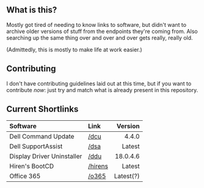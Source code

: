 <!-- #shrtlnk -->

## What is this?

Mostly got tired of needing to know links to software, but
didn't want to archive older versions of stuff from the
endpoints they're coming from. Also searching up the same
thing over and over and over gets really, really old.

(Admittedly, this is mostly to make life at work easier.)

## Contributing

I don't have contributing guidelines laid out at this time,
but if you want to contribute *now*: just try and match
what is already present in this repository.

## Current Shortlinks

| Software                   | Link               | Version  |
| :---                       | :---               | ---:     |
| Dell Command Update        | [/dcu](/dcu)       | 4.4.0    |
| Dell SupportAssist         | [/dsa](/dsa)       | Latest   |
| Display Driver Uninstaller | [/ddu](/ddu)       | 18.0.4.6 |
| Hiren's BootCD             | [/hirens](/hirens) | Latest   |
| Office 365                 | [/o365](/o365)     | Latest(?)|
